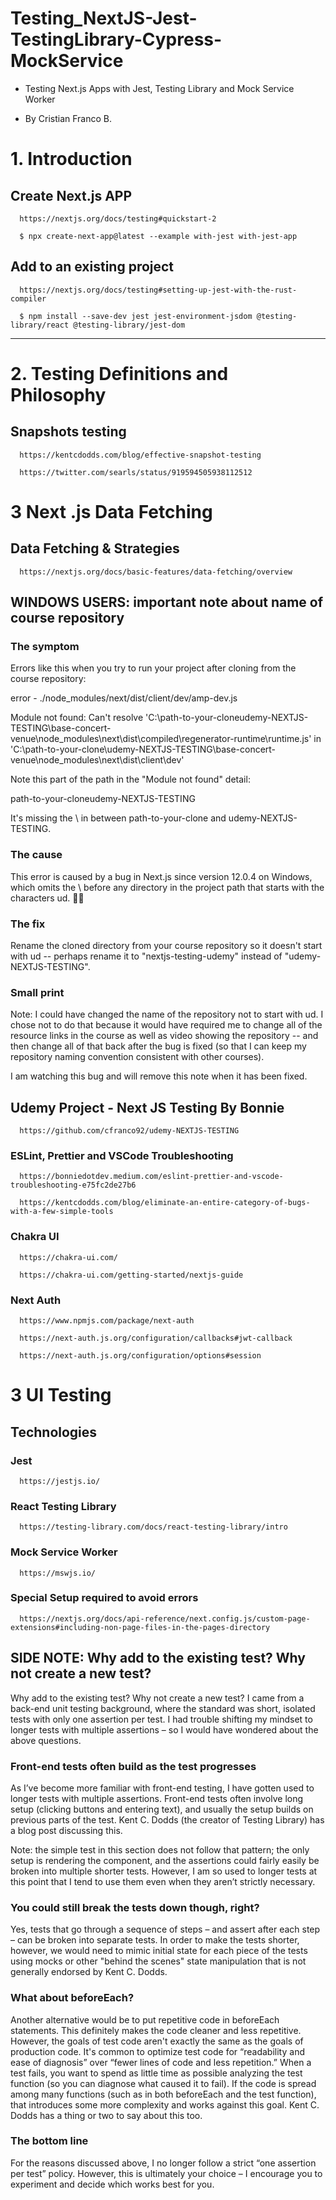 # Testing_NextJS-Jest-TestingLibrary-Cypress-MockService

- Testing Next.js Apps with Jest, Testing Library and Mock Service Worker

- By Cristian Franco B.

# 1. Introduction

## Create Next.js APP

```link
  https://nextjs.org/docs/testing#quickstart-2
```

```terminal
  $ npx create-next-app@latest --example with-jest with-jest-app
```

## Add to an existing project

```link
  https://nextjs.org/docs/testing#setting-up-jest-with-the-rust-compiler
```

```terminal
  $ npm install --save-dev jest jest-environment-jsdom @testing-library/react @testing-library/jest-dom

```

---

# 2. Testing Definitions and Philosophy

## Snapshots testing

```link
  https://kentcdodds.com/blog/effective-snapshot-testing
```

```link
  https://twitter.com/searls/status/919594505938112512
```

# 3 Next .js Data Fetching

## Data Fetching & Strategies

```link
  https://nextjs.org/docs/basic-features/data-fetching/overview
```

## WINDOWS USERS: important note about name of course repository

### The symptom

Errors like this when you try to run your project after cloning from the course repository:

error - ./node_modules/next/dist/client/dev/amp-dev.js

Module not found: Can't resolve 'C:\path-to-your-cloneudemy-NEXTJS-TESTING\base-concert-venue\node_modules\next\dist\compiled\regenerator-runtime\runtime.js' in 'C:\path-to-your-clone\udemy-NEXTJS-TESTING\base-concert-venue\node_modules\next\dist\client\dev'

Note this part of the path in the "Module not found" detail:

path-to-your-cloneudemy-NEXTJS-TESTING

It's missing the \ in between path-to-your-clone and udemy-NEXTJS-TESTING.

### The cause

This error is caused by a bug in Next.js since version 12.0.4 on Windows, which omits the \ before any directory in the project path that starts with the characters ud. 🤦‍♀️

### The fix

Rename the cloned directory from your course repository so it doesn't start with ud -- perhaps rename it to "nextjs-testing-udemy" instead of "udemy-NEXTJS-TESTING".

### Small print

Note: I could have changed the name of the repository not to start with ud. I chose not to do that because it would have required me to change all of the resource links in the course as well as video showing the repository -- and then change all of that back after the bug is fixed (so that I can keep my repository naming convention consistent with other courses).

I am watching this bug and will remove this note when it has been fixed.

## Udemy Project - Next JS Testing By Bonnie

```link
  https://github.com/cfranco92/udemy-NEXTJS-TESTING
```

### ESLint, Prettier and VSCode Troubleshooting

```link
  https://bonniedotdev.medium.com/eslint-prettier-and-vscode-troubleshooting-e75fc2de27b6
```

```link
  https://kentcdodds.com/blog/eliminate-an-entire-category-of-bugs-with-a-few-simple-tools
```

### Chakra UI

```link
  https://chakra-ui.com/
```

```link
  https://chakra-ui.com/getting-started/nextjs-guide
```

### Next Auth

```link
  https://www.npmjs.com/package/next-auth
```

```link
  https://next-auth.js.org/configuration/callbacks#jwt-callback
```

```link
  https://next-auth.js.org/configuration/options#session
```

# 3 UI Testing

## Technologies

### Jest

```link
  https://jestjs.io/
```

### React Testing Library

```link
  https://testing-library.com/docs/react-testing-library/intro
```

### Mock Service Worker

```link
  https://mswjs.io/
```

### Special Setup required to avoid errors

```link
  https://nextjs.org/docs/api-reference/next.config.js/custom-page-extensions#including-non-page-files-in-the-pages-directory
```

## SIDE NOTE: Why add to the existing test? Why not create a new test?

Why add to the existing test? Why not create a new test?
I came from a back-end unit testing background, where the standard was short, isolated tests with only one assertion per test. I had trouble shifting my mindset to longer tests with multiple assertions – so I would have wondered about the above questions.

### Front-end tests often build as the test progresses

As I’ve become more familiar with front-end testing, I have gotten used to longer tests with multiple assertions. Front-end tests often involve long setup (clicking buttons and entering text), and usually the setup builds on previous parts of the test. Kent C. Dodds (the creator of Testing Library) has a blog post discussing this.

Note: the simple test in this section does not follow that pattern; the only setup is rendering the component, and the assertions could fairly easily be broken into multiple shorter tests. However, I am so used to longer tests at this point that I tend to use them even when they aren’t strictly necessary.

### You could still break the tests down though, right?

Yes, tests that go through a sequence of steps – and assert after each step – can be broken into separate tests. In order to make the tests shorter, however, we would need to mimic initial state for each piece of the tests using mocks or other "behind the scenes" state manipulation that is not generally endorsed by Kent C. Dodds.

### What about beforeEach?

Another alternative would be to put repetitive code in beforeEach statements. This definitely makes the code cleaner and less repetitive. However, the goals of test code aren't exactly the same as the goals of production code. It's common to optimize test code for “readability and ease of diagnosis” over “fewer lines of code and less repetition.” When a test fails, you want to spend as little time as possible analyzing the test function (so you can diagnose what caused it to fail). If the code is spread among many functions (such as in both beforeEach and the test function), that introduces some more complexity and works against this goal. Kent C. Dodds has a thing or two to say about this too.

### The bottom line

For the reasons discussed above, I no longer follow a strict “one assertion per test” policy. However, this is ultimately your choice – I encourage you to experiment and decide which works best for you.
